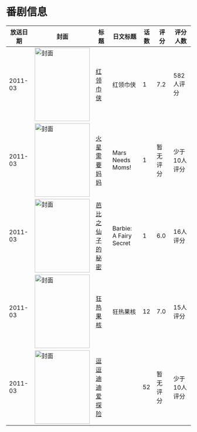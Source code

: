 # 番剧信息

|放送日期|封面|标题|日文标题|话数|评分|评分人数|
|---|---|---|---|---|---|---|
|2011-03|<img src="//lain.bgm.tv/pic/cover/c/27/47/9389_4IbSh.jpg" alt="封面" style="width:150px;height:200px;object-fit:cover;">|[红领巾侠](https://bangumi.tv/subject/9389)|红领巾侠|1|7.2|582人评分|
|2011-03|<img src="//lain.bgm.tv/pic/cover/c/c9/fa/113325_q221Q.jpg" alt="封面" style="width:150px;height:200px;object-fit:cover;">|[火星需要妈妈](https://bangumi.tv/subject/113325)|Mars Needs Moms!|1|暂无评分|少于10人评分|
|2011-03|<img src="//lain.bgm.tv/pic/cover/c/ba/f6/116171_uf6G6.jpg" alt="封面" style="width:150px;height:200px;object-fit:cover;">|[芭比之仙子的秘密](https://bangumi.tv/subject/116171)|Barbie: A Fairy Secret|1|6.0|16人评分|
|2011-03|<img src="//lain.bgm.tv/pic/cover/c/59/89/29402_D2PXs.jpg" alt="封面" style="width:150px;height:200px;object-fit:cover;">|[狂热果核](https://bangumi.tv/subject/29402)|狂热果核|12|7.0|15人评分|
|2011-03|<img src="//lain.bgm.tv/pic/cover/c/70/78/208093_X155f.jpg" alt="封面" style="width:150px;height:200px;object-fit:cover;">|[逗逗迪迪爱探险](https://bangumi.tv/subject/208093)||52|暂无评分|少于10人评分|
